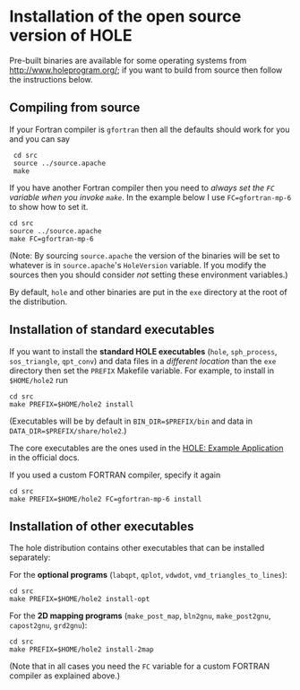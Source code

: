Installation of the open source version of HOLE
===============================================

Pre-built binaries are available for some operating systems from
http://www.holeprogram.org/; if you want to build from source then
follow the instructions below.


Compiling from source
---------------------

If your Fortran compiler is `gfortran` then all the defaults should
work for you and you can say

     cd src
     source ../source.apache
     make


If you have another Fortran compiler then you need to *always set the
`FC` variable when you invoke `make`*. In the example below I use
`FC=gfortran-mp-6` to show how to set it. 

    cd src
    source ../source.apache
    make FC=gfortran-mp-6
	

(Note: By sourcing `source.apache` the version of the binaries will
be set to whatever is in `source.apache`'s `HoleVersion` variable. If
you modify the sources then you should consider *not* setting these
environment variables.)

By default, `hole` and other binaries are put in the `exe` directory
at the root of the distribution.


Installation of standard executables
------------------------------------

If you want to install the **standard HOLE executables** (`hole`,
`sph_process`, `sos_triangle`, `qpt_conv`) and data files in a
*different location* than the `exe` directory then set the `PREFIX`
Makefile variable. For example, to install in `$HOME/hole2` run

    cd src
    make PREFIX=$HOME/hole2 install 

(Executables will be by default in `BIN_DIR=$PREFIX/bin` and data in
`DATA_DIR=$PREFIX/share/hole2`.)

The core executables are the ones used in the [HOLE: Example
Application](http://www.holeprogram.org/doc/index.html#_example_application)
in the official docs.

If you used a custom FORTRAN compiler, specify it again

    cd src
    make PREFIX=$HOME/hole2 FC=gfortran-mp-6 install 


Installation of other executables
---------------------------------

The hole distribution contains other executables that can be installed
separately:

For the **optional programs** (`labqpt`, `qplot`,
`vdwdot`, `vmd_triangles_to_lines`):

    cd src
    make PREFIX=$HOME/hole2 install-opt 

For the **2D mapping programs** (`make_post_map`, `bln2gnu`,
`make_post2gnu`, `capost2gnu`, `grd2gnu`):

    cd src
    make PREFIX=$HOME/hole2 install-2map

(Note that in all cases you need the `FC` variable for a custom FORTRAN 
compiler as explained above.)
